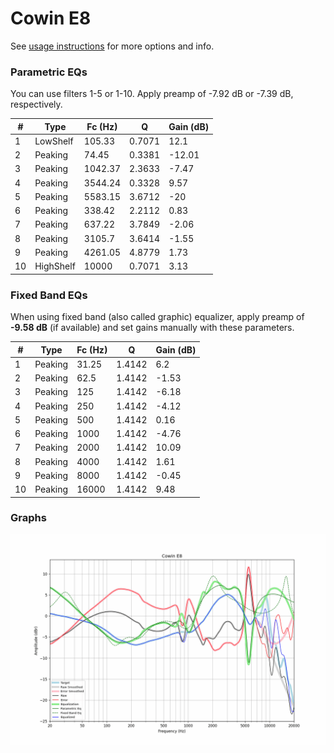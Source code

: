 # Cowin E8
See [usage instructions](https://github.com/jaakkopasanen/AutoEq#usage) for more options and info.

### Parametric EQs
You can use filters 1-5 or 1-10. Apply preamp of -7.92 dB or -7.39 dB, respectively.

|   # | Type      |   Fc (Hz) |      Q |   Gain (dB) |
|-----|-----------|-----------|--------|-------------|
|   1 | LowShelf  |    105.33 | 0.7071 |       12.1  |
|   2 | Peaking   |     74.45 | 0.3381 |      -12.01 |
|   3 | Peaking   |   1042.37 | 2.3633 |       -7.47 |
|   4 | Peaking   |   3544.24 | 0.3328 |        9.57 |
|   5 | Peaking   |   5583.15 | 3.6712 |      -20    |
|   6 | Peaking   |    338.42 | 2.2112 |        0.83 |
|   7 | Peaking   |    637.22 | 3.7849 |       -2.06 |
|   8 | Peaking   |   3105.7  | 3.6414 |       -1.55 |
|   9 | Peaking   |   4261.05 | 4.8779 |        1.73 |
|  10 | HighShelf |  10000    | 0.7071 |        3.13 |

### Fixed Band EQs
When using fixed band (also called graphic) equalizer, apply preamp of **-9.58 dB** (if available) and set gains manually with these parameters.

|   # | Type    |   Fc (Hz) |      Q |   Gain (dB) |
|-----|---------|-----------|--------|-------------|
|   1 | Peaking |     31.25 | 1.4142 |        6.2  |
|   2 | Peaking |     62.5  | 1.4142 |       -1.53 |
|   3 | Peaking |    125    | 1.4142 |       -6.18 |
|   4 | Peaking |    250    | 1.4142 |       -4.12 |
|   5 | Peaking |    500    | 1.4142 |        0.16 |
|   6 | Peaking |   1000    | 1.4142 |       -4.76 |
|   7 | Peaking |   2000    | 1.4142 |       10.09 |
|   8 | Peaking |   4000    | 1.4142 |        1.61 |
|   9 | Peaking |   8000    | 1.4142 |       -0.45 |
|  10 | Peaking |  16000    | 1.4142 |        9.48 |

### Graphs
![](./Cowin%20E8.png)
